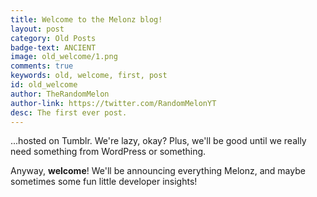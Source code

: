 ```yaml
---
title: Welcome to the Melonz blog!
layout: post
category: Old Posts
badge-text: ANCIENT
image: old_welcome/1.png
comments: true
keywords: old, welcome, first, post
id: old_welcome
author: TheRandomMelon
author-link: https://twitter.com/RandomMelonYT
desc: The first ever post.
---
```


...hosted on Tumblr. We're lazy, okay? Plus, we'll be good until we really need something from WordPress or something.


Anyway, **welcome**! We'll be announcing everything Melonz, and maybe sometimes some fun little developer insights!
